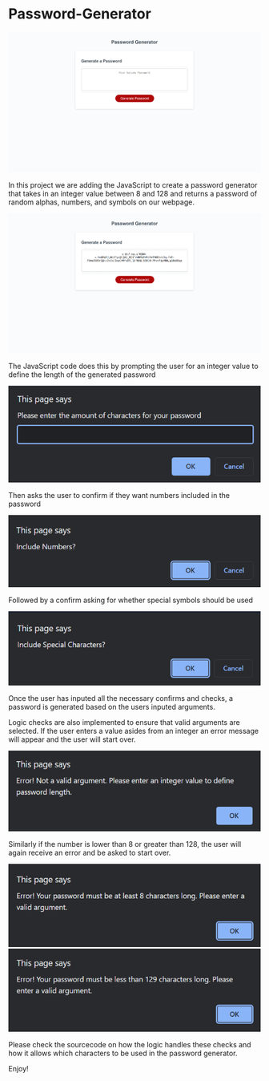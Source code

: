 # Password-Generator

![Screenshot of website](/assets/Screenshot1.png)

In this project we are adding the JavaScript to create a password generator that takes in an integer value between 8 and 128 and returns a password of random alphas, numbers, and symbols on our webpage.

![Screenshot of website](/assets/Screenshot2.png)

The JavaScript code does this by prompting the user for an integer value to define the length of the generated password

![Screenshot of website](/assets/Screenshot3.png)

Then asks the user to confirm if they want numbers included in the password

![Screenshot of website](/assets/Screenshot4.png)

Followed by a confirm asking for whether special symbols should be used

![Screenshot of website](/assets/Screenshot5.png)

Once the user has inputed all the necessary confirms and checks, a password is generated based on the users inputed arguments. 

Logic checks are also implemented to ensure that valid arguments are selected.
If the user enters a value asides from an integer an error message will appear and the user will start over.

![Screenshot of website](/assets/Screenshot6.png)

Similarly if the number is lower than 8 or greater than 128, the user will again receive an error and be asked to start over. 

![Screenshot of website](/assets/Screenshot7.png)
![Screenshot of website](/assets/Screenshot8.png)

Please check the sourcecode on how the logic handles these checks and how it allows which characters to be used in the password generator.

Enjoy!